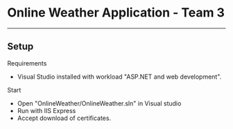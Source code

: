 # Online Weather Application - Team 3
***
## Setup
Requirements
 - Visual Studio installed with workload "ASP.NET and web development".

Start
 - Open "OnlineWeather/OnlineWeather.sln" in Visual studio
 - Run with IIS Express
 - Accept download of certificates.
